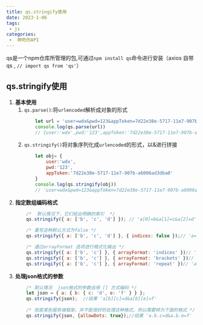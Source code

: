 ```yaml
---
title: qs.stringify使用
date: 2023-1-06
tags:
 - js
categories:
 -  神奇的API
--- 
```


qs是一个npm仓库所管理的包,可通过`npm install qs`命令进行安装（axios 自带qs , `// import qs from 'qs'`）

##  qs.stringify使用  

1. **基本使用**  
    1. `qs.parse()`:将`urlencoded`解析成对象的形式    
        ```js
            let url = 'user=wdx&pwd=123&appToken=7d22e38e-5717-11e7-907b-a6006ad3dba0'
            console.log(qs.parse(url)) 
            // {user:'wdx',pwd:'123',appToken:'7d22e38e-5717-11e7-907b-a6006ad3dba0'}
        ```
    2. `qs.stringify()`将对象序列化成`urlencoded`的形式，以&进行拼接    
        ```js
            let obj= {
                user:'wdx',
                pwd:'123',
                appToken:'7d22e38e-5717-11e7-907b-a6006ad3dba0'
            }
            console.log(qs.stringify(obj)) 
            // 'user=wdx&pwd=123&appToken=7d22e38e-5717-11e7-907b-a6006ad3dba0'
        ```
2. **指定数组编码格式**   
    ```js
        /*  默认情况下，它们给出明确的索引  */
        qs.stringify({ a: ['b', 'c', 'd'] }); // 'a[0]=b&a[1]=c&a[2]=d'

        /* 重写这种默认方式为false */
        qs.stringify({ a: ['b', 'c', 'd'] }, { indices: false });// 'a=b&a=c&a=d'

        /* 通过arrayFormat 选项进行格式化输出 */
        qs.stringify({ a: ['b', 'c'] }, { arrayFormat: 'indices' })// 'a[0]=b&a[1]=c' // indices（默认）
        qs.stringify({ a: ['b', 'c'] }, { arrayFormat: 'brackets' })// 'a[]=b&a[]=c'
        qs.stringify({ a: ['b', 'c'] }, { arrayFormat: 'repeat' })// 'a=b&a=c'
    ```
3. **处理json格式的参数**     
    ```js
        /* 默认情况  json格式的参数会用 [] 方式编码 */
        let json = { a: { b: { c: 'd', e: 'f' } } };       
        qs.stringify(json);  //结果 'a[b][c]=d&a[b][e]=f'
        
        /* 但是某些服务端框架，并不能很好的处理这种格式，所以需要转为下面的格式 */
        qs.stringify(json, {allowDots: true});//结果 'a.b.c=d&a.b.e=f' 
    ```
